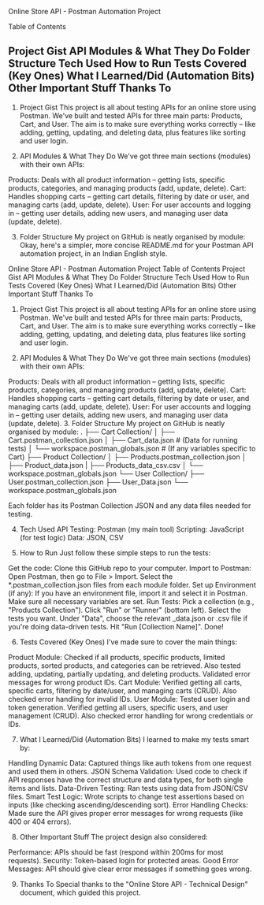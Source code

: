 Online Store API - Postman Automation Project

Table of Contents

Project Gist
API Modules & What They Do
Folder Structure
Tech Used
How to Run
Tests Covered (Key Ones)
What I Learned/Did (Automation Bits)
Other Important Stuff
Thanks To
--------------------------------------------------------------------
1. Project Gist
This project is all about testing APIs for an online store using Postman. We've built and tested APIs for three main parts: Products, Cart, and User. The aim is to make sure everything works correctly – like adding, getting, updating, and deleting data, plus features like sorting and user login.

2. API Modules & What They Do
We've got three main sections (modules) with their own APIs:

Products: Deals with all product information – getting lists, specific products, categories, and managing products (add, update, delete).
Cart: Handles shopping carts – getting cart details, filtering by date or user, and managing carts (add, update, delete).
User: For user accounts and logging in – getting user details, adding new users, and managing user data (update, delete).

3. Folder Structure
My project on GitHub is neatly organised by module:
Okay, here's a simpler, more concise README.md for your Postman API automation project, in an Indian English style.

Online Store API - Postman Automation Project
Table of Contents
Project Gist
API Modules & What They Do
Folder Structure
Tech Used
How to Run
Tests Covered (Key Ones)
What I Learned/Did (Automation Bits)
Other Important Stuff
Thanks To
1. Project Gist
This project is all about testing APIs for an online store using Postman. We've built and tested APIs for three main parts: Products, Cart, and User. The aim is to make sure everything works correctly – like adding, getting, updating, and deleting data, plus features like sorting and user login.

2. API Modules & What They Do
We've got three main sections (modules) with their own APIs:

Products: Deals with all product information – getting lists, specific products, categories, and managing products (add, update, delete).
Cart: Handles shopping carts – getting cart details, filtering by date or user, and managing carts (add, update, delete).
User: For user accounts and logging in – getting user details, adding new users, and managing user data (update, delete).
3. Folder Structure
My project on GitHub is neatly organised by module:
.
├── Cart Collection/
│   ├── Cart.postman_collection.json
│   ├── Cart_data.json         # (Data for running tests)
│   └── workspace.postman_globals.json # (If any variables specific to Cart)
├── Product Collection/
│   ├── Products.postman_collection.json
│   ├── Product_data.json
|   ├── Products_data_csv.csv
│   └── workspace.postman_globals.json
└── User Collection/
    ├── User.postman_collection.json
    ├── User_Data.json
    └── workspace.postman_globals.json
    
Each folder has its Postman Collection JSON and any data files needed for testing.

4. Tech Used
API Testing: Postman (my main tool)
Scripting: JavaScript (for test logic)
Data: JSON, CSV

6. How to Run
Just follow these simple steps to run the tests:

Get the code: Clone this GitHub repo to your computer.
Import to Postman: Open Postman, then go to File > Import. Select the *.postman_collection.json files from each module folder.
Set up Environment (if any): If you have an environment file, import it and select it in Postman. Make sure all necessary variables are set.
Run Tests:
Pick a collection (e.g., "Products Collection").
Click "Run" or "Runner" (bottom left).
Select the tests you want.
Under "Data", choose the relevant _data.json or .csv file if you're doing data-driven tests.
Hit "Run [Collection Name]". Done!

6. Tests Covered (Key Ones)
I've made sure to cover the main things:

Product Module: Checked if all products, specific products, limited products, sorted products, and categories can be retrieved. Also tested adding, updating, partially updating, and deleting products. Validated error messages for wrong product IDs.
Cart Module: Verified getting all carts, specific carts, filtering by date/user, and managing carts (CRUD). Also checked error handling for invalid IDs.
User Module: Tested user login and token generation. Verified getting all users, specific users, and user management (CRUD). Also checked error handling for wrong credentials or IDs.

7. What I Learned/Did (Automation Bits)
I learned to make my tests smart by:

Handling Dynamic Data: Captured things like auth tokens from one request and used them in others.
JSON Schema Validation: Used code to check if API responses have the correct structure and data types, for both single items and lists.
Data-Driven Testing: Ran tests using data from JSON/CSV files.
Smart Test Logic: Wrote scripts to change test assertions based on inputs (like checking ascending/descending sort).
Error Handling Checks: Made sure the API gives proper error messages for wrong requests (like 400 or 404 errors).

8. Other Important Stuff
The project design also considered:

Performance: APIs should be fast (respond within 200ms for most requests).
Security: Token-based login for protected areas.
Good Error Messages: API should give clear error messages if something goes wrong.

9. Thanks To
Special thanks to the "Online Store API - Technical Design" document, which guided this project.

    
